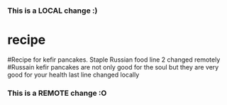 ### This is a LOCAL change :)
# recipe
#Recipe for kefir pancakes. Staple Russian food line 2 changed remotely
#Russain kefir pancakes are not only good for the soul but they are very good for your health
last line changed locally
### This is a REMOTE change :O